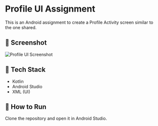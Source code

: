 # Profile UI Assignment

This is an Android assignment to create a Profile Activity screen similar to the one shared.

## 📸 Screenshot

![Profile UI Screenshot](screenshots/screenshot.png)

## 📱 Tech Stack

- Kotlin
- Android Studio
- XML (UI)

## 📂 How to Run

Clone the repository and open it in Android Studio.